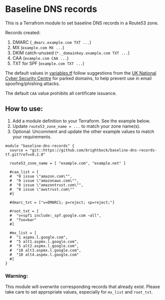 # Baseline DNS records

This is a Terrafrom module to set baseline DNS records in a Route53 zone.

Records created:

1. DMARC (`_dmarc.example.com TXT ...`)
2. MX (`example.com MX ...`)
3. DKIM catch-unused (`*._domainkey.example.com TXT ...`)
4. CAA (`example.com CAA ...`)
5. TXT for SPF (`example.com TXT ...`)

The default values in [variables.tf](./variables.tf) follow suggestions from the [UK National Cyber Security Centre](https://www.ncsc.gov.uk/blog-post/protecting-parked-domains) for parked domains, to help prevent use in email spoofing/phishing attacks.

The default `CAA` value prohibits all certificate issuance.

## How to use:

1. Add a module definition to your Terraform. See the example below.
2. Update `route53_zone_name = ...` to match your zone name(s).
3. Optional: Uncomment and update the other example values to match your requirements.

```
module "baseline-dns-records" {
  source = "git::https://github.com/brightbock/baseline-dns-records-tf.git?ref=v0.2.0"
  
  route53_zone_name = [ "example.com", "example.net" ]

  #caa_list = [
  #  "0 issue \"amazon.com\"",
  #  "0 issue \"amazonaws.com\"",
  #  "0 issue \"amazontrust.com\"",
  #  "0 issue \"awstrust.com\""
  #]

  #dmarc_txt = ["v=DMARC1; p=reject; sp=reject;"]

  #root_txt = [
  #  "v=spf1 include:_spf.google.com ~all",
  #  "foo=bar"
  #]

  #mx_list = [
  #  "1 aspmx.l.google.com",
  #  "5 alt1.aspmx.l.google.com",
  #  "5 alt2.aspmx.l.google.com",
  #  "10 alt3.aspmx.l.google.com",
  #  "10 alt4.aspmx.l.google.com"
  #]
}
```

### Warning:

This module will overwrite corresponding records that already exist. Please take care to set appropriate values, especially for `mx_list` and `root_txt`.
